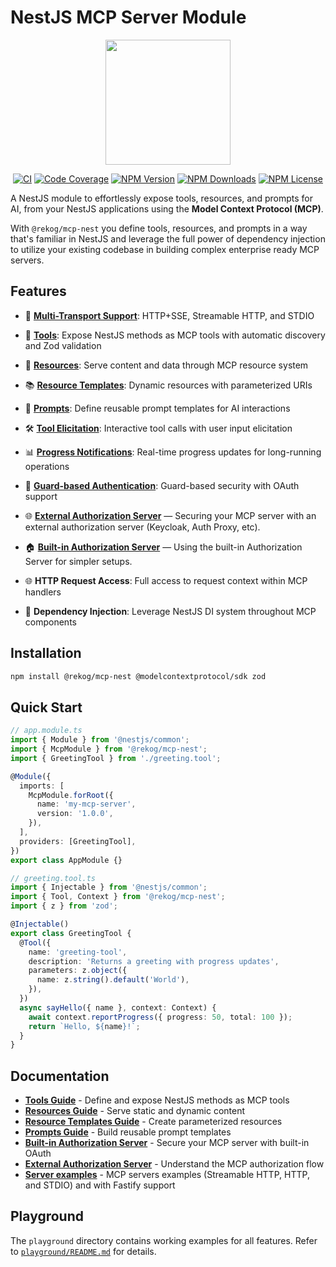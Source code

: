 # NestJS MCP Server Module

<div align="center">
  <img src="https://raw.githubusercontent.com/rekog-labs/MCP-Nest/main/image.png" height="200">

[![CI][ci-image]][ci-url]
[![Code Coverage][code-coverage-image]][code-coverage-url]
[![NPM Version][npm-version-image]][npm-url]
[![NPM Downloads][npm-downloads-image]][npm-url]
[![NPM License][npm-license-image]][npm-url]

</div>

A NestJS module to effortlessly expose tools, resources, and prompts for AI, from your NestJS applications using the **Model Context Protocol (MCP)**.

With `@rekog/mcp-nest` you define tools, resources, and prompts in a way that's familiar in NestJS and leverage the full power of dependency injection to utilize your existing codebase in building complex enterprise ready MCP servers.

## Features

- 🚀 **[Multi-Transport Support](docs/server-examples.md#multiple-transport-types)**: HTTP+SSE, Streamable HTTP, and STDIO
- 🔧 **[Tools](docs/tools.md)**: Expose NestJS methods as MCP tools with automatic discovery and Zod validation
- 📁 **[Resources](docs/resources.md)**: Serve content and data through MCP resource system
- 📚 **[Resource Templates](docs/resource-templates.md)**: Dynamic resources with parameterized URIs
- 💬 **[Prompts](docs/prompts.md)**: Define reusable prompt templates for AI interactions
- 🛠️ **[Tool Elicitation](docs/tools.md#interactive-tool-calls)**: Interactive tool calls with user input elicitation
- 📊 **[Progress Notifications](docs/tools.md#tool-with-progress-reporting)**: Real-time progress updates for long-running operations
- 🔐 **[Guard-based Authentication](docs/server-examples.md#server-with-authentication)**: Guard-based security with OAuth support
- 🌐 **[External Authorization Server](docs/external-authorization-server/README.md)** — Securing your MCP server with an external authorization server (Keycloak, Auth Proxy, etc).
- 🏠 **[Built-in Authorization Server](docs/built-in-authorization-server.md)** — Using the built-in Authorization Server for simpler setups.

- 🌐 **HTTP Request Access**: Full access to request context within MCP handlers
- 💉 **Dependency Injection**: Leverage NestJS DI system throughout MCP components

## Installation

```bash
npm install @rekog/mcp-nest @modelcontextprotocol/sdk zod
```

## Quick Start

```typescript
// app.module.ts
import { Module } from '@nestjs/common';
import { McpModule } from '@rekog/mcp-nest';
import { GreetingTool } from './greeting.tool';

@Module({
  imports: [
    McpModule.forRoot({
      name: 'my-mcp-server',
      version: '1.0.0',
    }),
  ],
  providers: [GreetingTool],
})
export class AppModule {}
```

```typescript
// greeting.tool.ts
import { Injectable } from '@nestjs/common';
import { Tool, Context } from '@rekog/mcp-nest';
import { z } from 'zod';

@Injectable()
export class GreetingTool {
  @Tool({
    name: 'greeting-tool',
    description: 'Returns a greeting with progress updates',
    parameters: z.object({
      name: z.string().default('World'),
    }),
  })
  async sayHello({ name }, context: Context) {
    await context.reportProgress({ progress: 50, total: 100 });
    return `Hello, ${name}!`;
  }
}
```

## Documentation

- **[Tools Guide](docs/tools.md)** - Define and expose NestJS methods as MCP tools
- **[Resources Guide](docs/resources.md)** - Serve static and dynamic content
- **[Resource Templates Guide](docs/resource-templates.md)** - Create parameterized resources
- **[Prompts Guide](docs/prompts.md)** - Build reusable prompt templates
- **[Built-in Authorization Server](docs/built-in-authorization-server.md)** - Secure your MCP server with built-in OAuth
- **[External Authorization Server](docs/oauth/authorization.md)** - Understand the MCP authorization flow
- **[Server examples](docs/examples.md)** - MCP servers examples (Streamable HTTP, HTTP, and STDIO) and with Fastify support

## Playground

The `playground` directory contains working examples for all features.
Refer to [`playground/README.md`](playground/README.md) for details.

<!-- Badges -->
[ci-url]: https://github.com/rekog-labs/MCP-Nest/actions/workflows/pipeline.yml
[ci-image]: https://github.com/rekog-labs/MCP-Nest/actions/workflows/pipeline.yml/badge.svg
[npm-url]: https://www.npmjs.com/package/@rekog/mcp-nest
[npm-version-image]: https://img.shields.io/npm/v/@rekog/mcp-nest
[npm-downloads-image]: https://img.shields.io/npm/dm/@rekog/mcp-nest
[npm-license-image]: https://img.shields.io/npm/l/@rekog/mcp-nest
[code-coverage-url]: https://codecov.io/gh/rekog-labs/mcp-nest
[code-coverage-image]: https://codecov.io/gh/rekog-labs/mcp-nest/branch/main/graph/badge.svg
